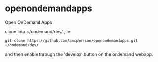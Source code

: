 # openondemandapps
Open OnDemand Apps

clone into ~/ondemand/dev/ , ie:

```
git clone https://github.com/amcpherson/openondemandapps.git ~/ondemand/dev/
```

and then enable through the 'develop' button on the ondemand webapp.

